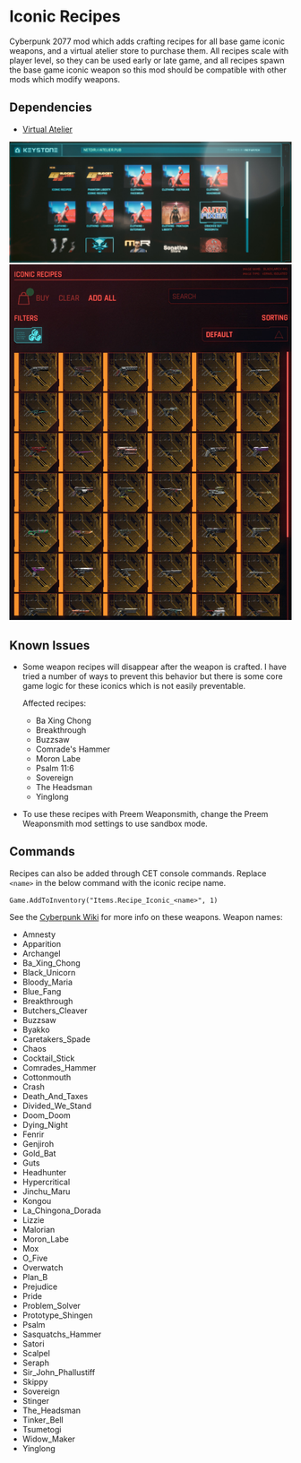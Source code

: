 # Iconic Recipes

Cyberpunk 2077 mod which adds crafting recipes for all base game iconic weapons, and a virtual atelier store to purchase them. All recipes scale with player level, so they can be used early or late game, and all recipes spawn the base game iconic weapon so this mod should be compatible with other mods which modify weapons.

## Dependencies

- [Virtual Atelier](https://www.nexusmods.com/cyberpunk2077/mods/2987)

![Store](/docs/image/store.jpg "Store")
![Store Items](/docs/image/items.jpg "Store Items")

## Known Issues
- Some weapon recipes will disappear after the weapon is crafted. I have tried a number of ways to prevent this behavior but there is some core game logic for these iconics which is not easily preventable. 

  Affected recipes:
  - Ba Xing Chong
  - Breakthrough
  - Buzzsaw
  - Comrade's Hammer
  - Moron Labe
  - Psalm 11:6
  - Sovereign
  - The Headsman
  - Yinglong
- To use these recipes with Preem Weaponsmith, change the Preem Weaponsmith mod settings to use sandbox mode.

## Commands

Recipes can also be added through CET console commands. Replace `<name>` in the below command with the iconic recipe name.
```
Game.AddToInventory("Items.Recipe_Iconic_<name>", 1)
```

See the [Cyberpunk Wiki](https://cyberpunk.fandom.com/wiki/Category:Cyberpunk_2077_Iconic_weapons) for more info on these weapons. Weapon names:

- Amnesty
- Apparition
- Archangel
- Ba_Xing_Chong
- Black_Unicorn
- Bloody_Maria
- Blue_Fang
- Breakthrough
- Butchers_Cleaver
- Buzzsaw
- Byakko
- Caretakers_Spade
- Chaos
- Cocktail_Stick
- Comrades_Hammer
- Cottonmouth
- Crash
- Death_And_Taxes
- Divided_We_Stand
- Doom_Doom
- Dying_Night
- Fenrir
- Genjiroh
- Gold_Bat
- Guts
- Headhunter
- Hypercritical
- Jinchu_Maru
- Kongou
- La_Chingona_Dorada
- Lizzie
- Malorian
- Moron_Labe
- Mox
- O_Five
- Overwatch
- Plan_B
- Prejudice
- Pride
- Problem_Solver
- Prototype_Shingen
- Psalm
- Sasquatchs_Hammer
- Satori
- Scalpel
- Seraph
- Sir_John_Phallustiff
- Skippy
- Sovereign
- Stinger
- The_Headsman
- Tinker_Bell
- Tsumetogi
- Widow_Maker
- Yinglong
